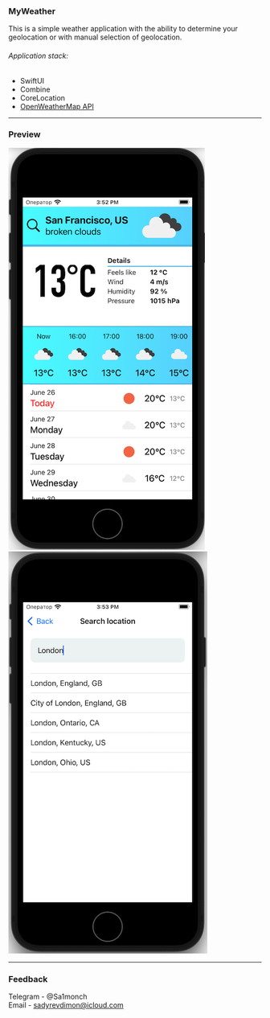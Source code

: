 ###  __MyWeather__
This is a simple weather application with the ability to determine your geolocation or with manual selection of geolocation.
###### Application stack:
* SwiftUI
* Combine
* CoreLocation
* [OpenWeatherMap API](https://openweathermap.org/api)
***
###  __Preview__
![<img src="Preview_1.png" width="397" height="800">](Preview_1.png)![<img src="Preview_2.png" width="397" height="800">](Preview_2.png)
***
###  __Feedback__
Telegram - @Sa1monch  
Email - sadyrevdimon@icloud.com
